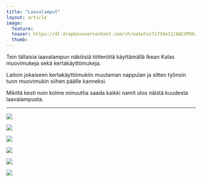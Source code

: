 ```yaml
---
title: "Laavalamput"
layout: article
image:
  feature:
  teaser: https://dl.dropboxusercontent.com/sh/ea1wtnz7z734o12/AACXPDbJ4rDCl2AX1OqxOqRQa/aktivointi/laavalamput/DSC44309-245px.jpg
  thumb:
---
```


Tein tällaisia laavalampun näköisiä tötteröitä käyttämällä Ikean Kalas muovimukeja sekä kertakäyttömukeja.

Laitoin jokaiseen kertakäyttömukiin muutaman nappulan ja sitten työnsin tuon muovimukin siihen päälle kanneksi.

Mikiltä kesti noin kolme minuuttia saada kaikki namit ulos näistä kuudesta laavalampusta.

---

[![](https://dl.dropboxusercontent.com/sh/ea1wtnz7z734o12/AAB5L5WthnY-Fnr3hblXkKLCa/aktivointi/laavalamput/DSC44315-800px.jpg)](https://dl.dropboxusercontent.com/sh/ea1wtnz7z734o12/AAAUE7I_FfIS2qrMQyA9huLNa/aktivointi/laavalamput/DSC44315.jpg)

[![](https://dl.dropboxusercontent.com/sh/ea1wtnz7z734o12/AABCz-DBonPJoNvjEChu7z8Za/aktivointi/laavalamput/DSC44320-800px.jpg)](https://dl.dropboxusercontent.com/sh/ea1wtnz7z734o12/AACp9R3HO_F_P5p06A9poLW1a/aktivointi/laavalamput/DSC44320.jpg)

[![](https://dl.dropboxusercontent.com/sh/ea1wtnz7z734o12/AADHAIxy_X0o9BZBqdDXLdOMa/aktivointi/laavalamput/DSC43225-800px.jpg)](https://dl.dropboxusercontent.com/sh/ea1wtnz7z734o12/AAAIXHgW9sD0YWoYFE0LWO9ha/aktivointi/laavalamput/DSC43225.jpg)

[![](https://dl.dropboxusercontent.com/sh/ea1wtnz7z734o12/AAAtVrBpz4O_qEOAIcqcg-B_a/aktivointi/laavalamput/DSC43293-800px.jpg)](https://dl.dropboxusercontent.com/sh/ea1wtnz7z734o12/AAD-JJrBrDMbYkAT27XWj9o4a/aktivointi/laavalamput/DSC43293.jpg)

[![](https://dl.dropboxusercontent.com/sh/ea1wtnz7z734o12/AAC3rHRrx7p_8R9QSCdlQEMpa/aktivointi/laavalamput/DSC43309-800px.jpg)](https://dl.dropboxusercontent.com/sh/ea1wtnz7z734o12/AAAmYL19rFbZ-imZAenjtWVja/aktivointi/laavalamput/DSC43309.jpg)

[![](https://dl.dropboxusercontent.com/sh/ea1wtnz7z734o12/AABV33X7SE8obOGtMXY-JcXPa/aktivointi/laavalamput/DSC44309-800px.jpg)](https://dl.dropboxusercontent.com/sh/ea1wtnz7z734o12/AACcEPx3FK5N36ggOkqSuF4za/aktivointi/laavalamput/DSC44309.jpg)

